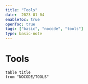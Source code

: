 ```yaml
---
title: "Tools"
date:  2023-01-04
enableToc: true
openToc: true
tags: ["basic", "nocode", "tools"]
type: basic-note
---
```

# Tools

```dataview
table title
from "NOCODE/TOOLS"
```
